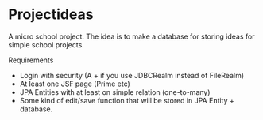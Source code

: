 # Projectideas

A micro school project. The idea is to make a database for storing ideas for simple 
school projects.

Requirements
- Login with security (A + if you use JDBCRealm instead of FileRealm)
- At least one JSF page (Prime etc)
- JPA Entities with at least on simple relation (one-to-many)
- Some kind of edit/save function that will be stored in JPA Entity + database.
